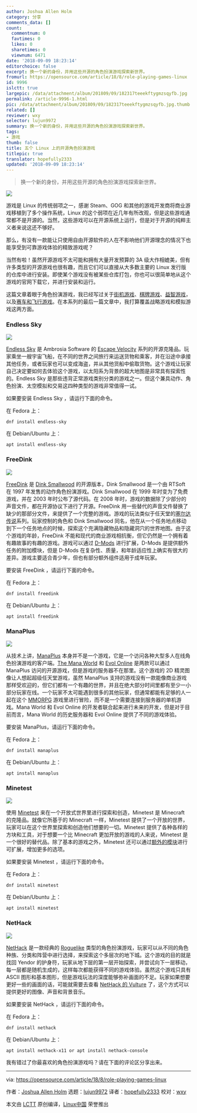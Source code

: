 ```yaml
---
author: Joshua Allen Holm
category: 分享
comments_data: []
count:
  commentnum: 0
  favtimes: 0
  likes: 0
  sharetimes: 0
  viewnum: 6471
date: '2018-09-09 18:23:14'
editorchoice: false
excerpt: 换一个新的身份，并用这些开源的角色扮演游戏探索新世界。
fromurl: https://opensource.com/article/18/8/role-playing-games-linux
id: 9996
islctt: true
largepic: /data/attachment/album/201809/09/182317teeekftygmzsqyfb.jpg
permalink: /article-9996-1.html
pic: /data/attachment/album/201809/09/182317teeekftygmzsqyfb.jpg.thumb.jpg
related: []
reviewer: wxy
selector: lujun9972
summary: 换一个新的身份，并用这些开源的角色扮演游戏探索新世界。
tags:
- 游戏
thumb: false
title: 五个 Linux 上的开源角色扮演游戏
titlepic: true
translator: hopefully2333
updated: '2018-09-09 18:23:14'
---
```



> 
> 换一个新的身份，并用这些开源的角色扮演游戏探索新世界。
> 
> 
> 


![](/data/attachment/album/201809/09/182317teeekftygmzsqyfb.jpg)


游戏是 Linux 的传统弱项之一，感谢 Steam、GOG 和其他的游戏开发商将商业游戏移植到了多个操作系统，Linux 的这个弱项在近几年有所改观，但是这些游戏通常都不是开源的。当然，这些游戏可以在开源系统上运行，但是对于开源的纯粹主义者来说这还不够好。


那么，有没有一款能让只使用自由开源软件的人在不影响他们开源理念的情况下也能享受到可靠游戏体验的精致游戏呢？


当然有啦！虽然开源游戏不太可能和拥有大量开发预算的 3A 级大作相媲美，但有许多类型的开源游戏也很有趣，而且它们可以直接从大多数主要的 Linux 发行版的仓库中进行安装。即使某个游戏没有被某些仓库打包，你也可以很简单地从这个游戏的官网下载它，并进行安装和运行。


这篇文章着眼于角色扮演游戏，我已经写过关于[街机游戏](https://opensource.com/article/18/1/arcade-games-linux)、[棋牌游戏](https://opensource.com/article/18/3/card-board-games-linux)、[益智游戏](https://opensource.com/article/18/6/puzzle-games-linux)，以及[赛车和飞行游戏](https://opensource.com/article/18/7/racing-flying-games-linux)。在本系列的最后一篇文章中，我打算覆盖战略游戏和模拟游戏这两方面。


### Endless Sky


![](/data/attachment/album/201809/09/182319mddaggjga62guv62.png)


[Endless Sky](https://endless-sky.github.io/) 是 Ambrosia Software 的 [Escape Velocity](https://en.wikipedia.org/wiki/Escape_Velocity_(video_game)) 系列的开源克隆品。玩家乘坐一艘宇宙飞船，在不同的世界之间旅行来运送货物和乘客，并在沿途中承接其他任务，或者玩家也可以变成海盗，并从其他货船中偷取货物。这个游戏让玩家自己决定要如何去体验这个游戏，以太阳系为背景的超大地图是非常具有探索性的。Endless Sky 是那些违背正常游戏类别分类的游戏之一。但这个兼具动作、角色扮演、太空模拟和交易这四种类型的游戏非常值得一试。


如果要安装 Endless Sky ，请运行下面的命令。


在 Fedora 上：



```
dnf install endless-sky
```

在 Debian/Ubuntu 上：



```
apt install endless-sky
```

### FreeDink


![](/data/attachment/album/201809/09/182322pyujzmtv2tvcm2ae.png)


[FreeDink](http://www.gnu.org/software/freedink/) 是 [Dink Smallwood](http://www.rtsoft.com/pages/dink.php) 的开源版本，Dink Smallwood 是一个由 RTSoft 在 1997 年发售的动作角色扮演游戏。Dink Smallwood 在 1999 年时变为了免费游戏，并在 2003 年时公布了源代码。在 2008 年时，游戏的数据除了少部分的声音文件，都在开源协议下进行了开源。FreeDink 用一些替代的声音文件替换了缺少的那部分文件，来提供了一个完整的游戏。游戏的玩法类似于任天堂的[塞尔达传说](https://en.wikipedia.org/wiki/The_Legend_of_Zelda)系列。玩家控制的角色和 Dink Smallwood 同名，他在从一个任务地点移动到下一个任务地点的时候，探索这个充满隐藏物品和隐藏洞穴的世界地图。由于这个游戏的年龄，FreeDink 不能和现代的商业游戏相抗衡，但它仍然是一个拥有着有趣故事的有趣的游戏。游戏可以通过 [D-Mods](http://www.dinknetwork.com/files/category_dmod/) 进行扩展，D-Mods 是提供额外任务的附加模块，但是 D-Mods 在复杂性、质量，和年龄适应性上确实有很大的差异。游戏主要适合青少年，但也有部分额外组件适用于成年玩家。


要安装 FreeDink ，请运行下面的命令。


在 Fedora 上：



```
dnf install freedink
```

在 Debian/Ubuntu 上：



```
apt install freedink
```

### ManaPlus


![](/data/attachment/album/201809/09/182323qow2m22wuc229b9j.png)


从技术上讲，[ManaPlus](http://manaplus.org/) 本身并不是一个游戏，它是一个访问各种大型多人在线角色扮演游戏的客户端。[The Mana World](http://www.themanaworld.org/) 和 [Evol Online](http://evolonline.org/) 是两款可以通过 ManaPlus 访问的开源游戏，但是游戏的服务器不在那里。这个游戏的 2D 精灵图像让人想起超级任天堂游戏，虽然 ManaPlus 支持的游戏没有一款能像商业游戏那样受欢迎的，但它们都有一个有趣的世界，并且在绝大部分时间里都有至少一小部分玩家在线。一个玩家不太可能遇到很多的其他玩家，但通常都能有足够的人一起在这个 [MMORPG](https://en.wikipedia.org/wiki/Massively_multiplayer_online_role-playing_game) 游戏里进行冒险，而不是一个需要连接到服务器的单机游戏。Mana World 和 Evol Online 的开发者联合起来进行未来的开发，但是对于目前而言，Mana World 的历史服务器和 Evol Online 提供了不同的游戏体验。


要安装 ManaPlus，请运行下面的命令。


在 Fedora 上：



```
dnf install manaplus
```

在 Debian/Ubuntu 上：



```
apt install manaplus
```

### Minetest


![](/data/attachment/album/201809/09/182325jeieqspop6vswhhm.png)


使用 [Minetest](https://www.minetest.net/) 来在一个开放式世界里进行探索和创造，Minetest 是 Minecraft 的克隆品。就像它所基于的 Minecraft 一样，Minetest 提供了一个开放的世界，玩家可以在这个世界里探索和创造他们想要的一切。Minetest 提供了各种各样的方块和工具，对于想要一个比 Minecraft 更加开放的游戏的人来说，Minetest 是一个很好的替代品。除了基本的游戏之外，Minetest 还可以通过[额外的模块](https://wiki.minetest.net/Mods)进行可扩展，增加更多的选项。


如果要安装 Minetest ，请运行下面的命令。


在 Fedora 上：



```
dnf install minetest
```

在 Debian/Ubuntu 上：



```
apt install minetest
```

### NetHack


![](/data/attachment/album/201809/09/182326s3se8ztdgo80zes3.png)


[NetHack](https://www.nethack.org/) 是一款经典的 [Roguelike](https://en.wikipedia.org/wiki/Roguelike) 类型的角色扮演游戏，玩家可以从不同的角色种族、分类和阵营中进行选择，来探索这个多层次的地下城。这个游戏的目的就是找回 Yendor 的护身符，玩家从地下层的第一层开始探索，并尝试向下一层移动，每一层都是随机生成的，这样每次都能获得不同的游戏体验。虽然这个游戏只具有 ASCII 图形和基本图形，但是游戏玩法的深度能够弥补画面的不足。玩家如果想要更好一些的画面的话，可能就需要去查看 [NetHack 的 Vulture](http://www.darkarts.co.za/vulture-for-nethack) 了，这个方式可以提供更好的图像、声音和背景音乐。


如果要安装 NetHack ，请运行下面的命令。


在 Fedora 上：



```
dnf install nethack
```

在 Debian/Ubuntu 上：



```
apt install nethack-x11 or apt install nethack-console
```

我有错过了你最喜欢的角色扮演游戏吗？请在下面的评论区分享出来。




---


via: <https://opensource.com/article/18/8/role-playing-games-linux>


作者：[Joshua Allen Holm](https://opensource.com/users/holmja) 选题：[lujun9972](https://github.com/lujun9972) 译者：[hopefully2333](https://github.com/hopefully2333) 校对：[wxy](https://github.com/wxy)


本文由 [LCTT](https://github.com/LCTT/TranslateProject) 原创编译，[Linux中国](https://linux.cn/) 荣誉推出